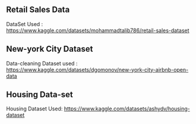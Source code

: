 
## Retail Sales Data
DataSet Used : https://www.kaggle.com/datasets/mohammadtalib786/retail-sales-dataset

## New-york City Dataset
Data-cleaning Dataset used : https://www.kaggle.com/datasets/dgomonov/new-york-city-airbnb-open-data

## Housing Data-set
Housing Dataset Used: https://www.kaggle.com/datasets/ashydv/housing-dataset

